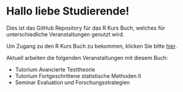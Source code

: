# Hallo liebe Studierende!

Dies ist das GitHub Repository für das R Kurs Buch, welches für unterschiedliche Veranstaltungen genutzt wird.

Um Zugang zu den R Kurs Buch zu bekommen, klicken Sie bitte [hier](https://amd-lab.github.io/R-Kurs-Buch/).

Aktuell arbeiten die folgenden Veranstaltungen mit diesem Buch:

-   Tutorium Avancierte Testtheorie
-   Tutorium Fortgeschrittene statistische Methoden II
-   Seminar Evaluation und Forschungsstrategien
